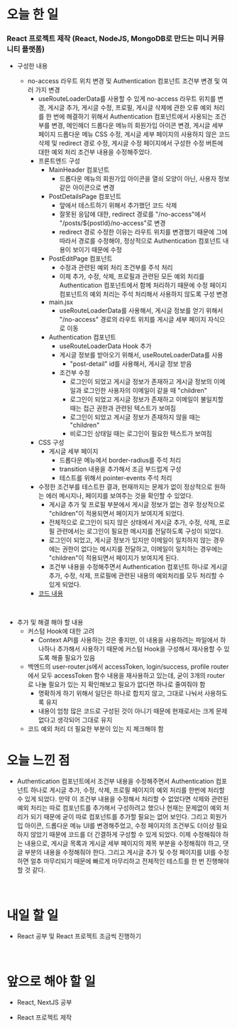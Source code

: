 # 오늘 한 일

### React 프로젝트 제작 (React, NodeJS, MongoDB로 만드는 미니 커뮤니티 플랫폼)

- 구성한 내용

  - no-access 라우트 위치 변경 및 Authentication 컴포넌트 조건부 변경 및 여러 가지 변경
    - useRouteLoaderData를 사용할 수 있게 no-access 라우트 위치를 변경, 게시글 추가, 게시글 수정, 프로필, 게시글 삭제에 관한 오류 예외 처리를 한 번에 해결하기 위해서 Authentication 컴포넌트에서 사용되는 조건부를 변경, 메인헤더 드롭다운 메뉴의 회원가입 아이콘 변경, 게시글 세부 페이지 드롭다운 메뉴 CSS 수정, 게시글 세부 페이지의 사용하지 않은 코드 삭제 및 redirect 경로 수정, 게시글 수정 페이지에서 구성한 수정 버튼에 대한 예외 처리 조건부 내용을 수정해주었다.
    - 프론트엔드 구성
      - MainHeader 컴포넌트
        - 드롭다운 메뉴의 회원가입 아이콘을 열쇠 모양이 아닌, 사용자 정보 같은 아이콘으로 변경
      - PostDetailsPage 컴포넌트
        - 앞에서 테스트하기 위해서 추가했던 코드 삭제
        - 잘못된 응답에 대한, redirect 경로를 "/no-access"에서 "/posts/${postId}/no-access"로 변경
        - redirect 경로 수정한 이유는 라우트 위치를 변경했기 때문에 그에 따라서 경로를 수정해야, 정상적으로 Authentication 컴포넌트 내용이 보이기 때문에 수정
      - PostEditPage 컴포넌트
        - 수정과 관련된 예외 처리 조건부를 주석 처리
        - 이제 추가, 수정, 삭제, 프로필과 관련된 모든 예외 처리를 Authentication 컴포넌트에서 함께 처리하기 때문에 수정 페이지 컴포넌트의 예외 처리는 주석 처리해서 사용하지 않도록 구성 변경
      - main.jsx
        - useRouteLoaderData를 사용해서, 게시글 정보를 얻기 위해서 "/no-access" 경로의 라우트 위치를 게시글 세부 페이지 자식으로 이동
      - Authentication 컴포넌트
        - useRouteLoaderData Hook 추가
        - 게시글 정보를 받아오기 위해서, useRouteLoaderData를 사용
          - "post-detail" id를 사용해서, 게시글 정보 받음
        - 조건부 수정
          - 로그인이 되었고 게시글 정보가 존재하고 게시글 정보의 이메일과 로그인한 사용자의 이메일이 같을 때 "children"
          - 로그인이 되었고 게시글 정보가 존재하고 이메일이 불일치할 때는 접근 권한과 관련된 텍스트가 보여짐
          - 로그인이 되었고 게시글 정보가 존재하지 않을 때는 "children"
          - 비로그인 상태일 때는 로그인이 필요한 텍스트가 보여짐
    - CSS 구성
      - 게시글 세부 페이지
        - 드롭다운 메뉴에서 border-radius를 주석 처리
        - transition 내용을 추가해서 조금 부드럽게 구성
        - 테스트를 위해서 pointer-events 주석 처리
    - 수정한 조건부를 테스트한 결과, 현재까지는 문제가 없이 정상적으로 원하는 에러 메시지나, 페이지를 보여주는 것을 확인할 수 있었다.
      - 게시글 추가 및 프로필 부분에서 게시글 정보가 없는 경우 정상적으로 "children"이 적용되면서 페이지가 보여지게 되었다.
      - 전체적으로 로그인이 되지 않은 상태에서 게시글 추가, 수정, 삭제, 프로필 관련에서는 로그인이 필요한 메시지를 전달하도록 구성이 되었다.
      - 로그인이 되었고, 게시글 정보가 있지만 이메일이 일치하지 않는 경우에는 권한이 없다는 메시지를 전달하고, 이메일이 일치하는 경우에는 "children"이 적용되면서 페이지가 보여지게 된다.
      - 조건부 내용을 수정해주면서 Authentication 컴포넌트 하나로 게시글 추가, 수정, 삭제, 프로필에 관련된 내용의 예외처리를 모두 처리할 수 있게 되었다.
    - [코드 내용](https://github.com/jeongsangtae/mini-community-platform/commit/552245ba282a09fef9b88ee50a4fae385d51d561)

<br />

- 추가 및 해결 해야 할 내용
  - 커스텀 Hook에 대한 고려
    - Context API를 사용하는 것은 좋지만, 이 내용을 사용하려는 파일에서 하나하나 추가해서 사용하기 때문에 커스텀 Hook을 구성해서 재사용할 수 있도록 해줄 필요가 있음
  - 백엔드의 user-router.js에서 accessToken, login/success, profile router에서 모두 accessToken 함수 내용을 재사용하고 있는데, 굳이 3개의 router로 나눌 필요가 있는 지 확인해보고 필요가 없다면 하나로 줄여줘야 함
    - 명확하게 하기 위해서 일단은 하나로 합치지 않고, 그대로 나눠서 사용하도록 유지
    - 내용이 엄청 많은 코드로 구성된 것이 아니기 때문에 현재로서는 크게 문제 없다고 생각되어 그대로 유지
  - 코드 예외 처리 더 필요한 부분이 있는 지 체크해야 함

# 오늘 느낀 점

- Authentication 컴포넌트에서 조건부 내용을 수정해주면서 Authentication 컴포넌트 하나로 게시글 추가, 수정, 삭제, 프로필 페이지의 예외 처리를 한번에 처리할 수 있게 되었다. 만약 이 조건부 내용을 수정해서 처리할 수 없었다면 삭제와 관련된 예외 처리는 따로 컴포넌트를 추가해서 구성하려고 했으나 현재는 문제없이 예외 처리가 되기 때문에 굳이 따로 컴포넌트를 추가할 필요는 없어 보인다. 그리고 회원가입 아이콘, 드롭다운 메뉴 UI를 변경해주었고, 수정 페이지의 조건부도 더이상 필요하지 않았기 때문에 코드를 더 간결하게 구성할 수 있게 되었다. 이제 수정해줘야 하는 내용으로, 게시글 목록과 게시글 세부 페이지의 제목 부분을 수정해줘야 하고, 댓글 부분의 내용을 수정해줘야 한다. 그리고 게시글 추가 및 수정 페이지를 UI를 수정하면 얼추 마무리되기 때문에 빠르게 마무리하고 전체적인 테스트를 한 번 진행해야 할 것 같다.

<br />

# 내일 할 일

- React 공부 및 React 프로젝트 조금씩 진행하기

<br />

# 앞으로 해야 할 일

- React, NextJS 공부

- React 프로젝트 제작
